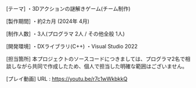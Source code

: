 [テーマ]
・3Dアクションの謎解きゲーム(チーム制作)


[製作期間]
・約2カ月 (2024年 4月)


[制作人数]
・3人(プログラマ 2人 / その他全般 1人)


[開発環境]
・DXライブラリ(C++)
・Visual Studio 2022


[担当箇所]
本プロジェクトのソースコードにつきましては、プログラマ2名で相談しながら共同で作成したため、個人で担当した明確な範囲はございません。


[プレイ動画]
URL : https://youtu.be/r7c1wWkbkkQ